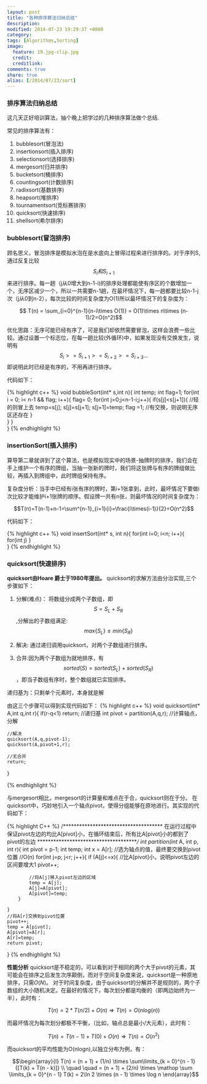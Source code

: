 ```yaml
---
layout: post
title: "各种排序算法归纳总结"
description: 
modified: 2014-07-23 19:29:37 +0800
category: 
tags: [Algorithms,Sorting]
image:
  feature: 19.jpg-clip.jpg
  credit: 
  creditlink: 
comments: true
share: true
alias: [/2014/07/23/sort]
---
```


### 排序算法归纳总结
这几天正好培训算法，抽个晚上把学过的几种排序算法做个总结. 

<!--more-->

常见的排序算法有：

1. bubblesort(冒泡法)
2. insertionsort(插入排序)
3. selectionsort(选择排序)
4. mergesort(归并排序)
5. bucketsort(桶排序)
6. countingsort(计数排序)
7. radixsort(基数排序)
8. heapsort(堆排序)
9. tournamentsort(竞标赛排序) 
10. quicksort(快速排序)
11. shellsort(希尔排序)

### bubblesort(冒泡排序)

顾名思义，冒泡排序是模拟水泡在是水底向上冒得过程来进行排序的。对于序列S,通过反复比较$$S_i和S_{i+1}$$来进行排序。每一趟（j从0增大到n-1-i)的排序处理都能使有序区的个数增加一个，无序区减少一个，所以一共需要n-1趟，在最坏情况下，每一趟都要比较n-1-j次（j从0到n-2），每次比较的时间复杂度为O(1)所以最坏情况下的复杂度为：

$$ T(n) = \sum_{i=0}^{n-1}{n-i\times O(1)} = O(1)\times n\times (n-1)/2=O(n^2)$$

优化思路：无序可能已经有序了，可是我们却依然需要冒泡，这样会浪费一些比较。通过设置一个标志位，在每一趟比较(外循环)中，如果发现没有交换发生，说明有$$S_i>=S_{i+1}>=S_{i+2}>=S_{i+3}...$$ 即说明此时已经是有序的，不用再进行排序。

代码如下：

{% highlight c++ %}
void bubbleSort(int* s,int n){
	int temp;
	int flag=1;
	for(int i = 0; i< n-1 && flag; i++){
		flag=  0;
		for(int j=0;j<n-1-i;j++){
			if(s[j]<s[j+1]){ //轻的则冒上去
				temp=s[j];
				s[j]=s[j+1];
				s[j+1]=temp;
				flag =1; //有交换，则说明无序区还存在
			}		
		}
	}	
}
{% endhighlight %}

### insertionSort(插入排序)

算导第二章就讲到了这个算法，也是模拟现实中的场景-抽牌时的排序，我们会在手上维护一个有序的牌组，当抽一张新的牌时，我们将这张牌与有序的牌组做比较，再插入到牌组中，此时牌组保持有序。

复杂度分析：当手中已经有i张有序的牌时，第i+1张拿到，此时，最坏情况下要做i次比较才能维护i+1张牌的顺序。假设牌一共有n张，则最坏情况的时间复杂度为：

$$T(n)=T(n-1)+n-1=\sum^{n-1}_{i=1}{i}=\frac{i\times(i-1)}{2}=O(n^2)$$

代码如下：

{% highlight c++ %}
void insertSort(int* s, int n){
	for(int i=0; i<n; i++){
		for(int j)
	}	
}
{% endhighlight %}

### quicksort(快速排序)

**quicksort由Hoare 爵士于1980年提出。**
quicksort的求解方法由分治实现,三个步骤如下：

1. 分解(难点)： 将数组分成两个子数组，即$$S = S_L+S_R$$,分解出的子数组满足:
$$max\{S_L\}\le min\{S_R\}$$
2. 解决: 通过递归调用quicksort，对两个子数组进行排序。


3. 合并:因为两个子数组为就地排序，有$$sorted(S) = sorted(S_L) + sorted(S_R)$$，即当子数组有序时，整个数组就已实现排序。

递归基为：只剩单个元素时，本身就是解

由这三个步骤可以得到实现代码如下：
{% highlight c++ %}
void quicksort(int* A,int q,int r){
	if(r-q<1) return; //递归基
	int pivot = partition(A,q,r); //计算轴点，分解

	//解决
	quicksort(A,q,pivot-1);
	quicksort(A,pivot+1,r);

	//无合并
	return;
}

{% endhighlight %}

与mergesort相比，mergesort的计算量和难点在于合，quicksort则在于分。
在quicksort中，巧妙地引入一个轴点pivot，使得分组能够在原地进行。其实现的代码如下：

{% highlight C++ %}
/*************************************
在运行过程中保证pivot左边的均比A[pivot]小，在循环结束后，所有比A[pivot]小的都到了pivot的左边
**************************************/
int partition(int* A, int p, int r){
	int pivot = p-1; 
	int temp;
	int x = A[r];  //选为轴点的值，最终要交换到pivot位置
	//O(n)
	for(int j=p; j<r; j++){
		if (A[j]<=x){ //比A[pivot]小，说明pivot左边的区间要增大1
			pivot++;

			//将A[j]移入pivot左边的区域
			temp = A[j];
			A[j]=A[pivot];
			A[pivot]=temp;
		}

	}
	//将A[r]交换到pivot位置	
	pivot++;
	temp = A[pivot];
	A[pivot]=A[r];
	A[r]=temp;
	return pivot;
}
{% endhighlight %}

**性能分析**
quicksort是不稳定的，可以看到对于相同的两个大于pivot的元素，其可能会在排序之后发生次序颠倒，而对于空间复杂度来说，quicksort是一种原地排序，只需$O(N)$。
对于时间复杂度，由于quicksort的分解并不是规则的，两个子数组的大小随机决定。在最好的情况下，每次划分都是均衡的（即两边始终为一半），此时有：

$$T(n)=2*T(n/2)+O(n) \Rightarrow T(n)=O(nlog(n))$$ 

而最坏情况为每次划分都极不平衡，（比如，轴点总是最小/大元素），此时有：

$$T(n)=T(n-1)+T(0)+O(n) \Rightarrow T(n)=O(n^2)$$

而quicksort的平均性能为O(nlogn),以独立分布为例，有：

$$\begin{array}{l}
T(n) = (n + 1) + (1/n) \times \sum\limits_{k = 0}^{n - 1} {[T(k) + T(n - k)]} \\
\quad \quad  = (n + 1) + (2/n) \times \mathop \sum \limits_{k = 0}^{n - 1} T(k) = 2\ln 2 \times (n - 1) \times \log n
\end{array}$$

## 
